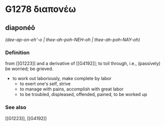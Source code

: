 # G1278 διαπονέω

## diaponéō

_(dee-ap-on-eh'-o | thee-ah-poh-NEH-oh | thee-ah-poh-NAY-oh)_

### Definition

from [[G1223]] and a derivative of [[G4192]]; to toil through, i.e., (passively) be worried; be grieved.

- to work out laboriously, make complete by labor
  - to exert one's self, strive
  - to manage with pains, accomplish with great labor
  - to be troubled, displeased, offended, pained, to be worked up

### See also

[[G1223]], [[G4192]]

